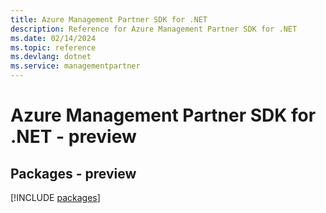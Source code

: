 ```yaml
---
title: Azure Management Partner SDK for .NET
description: Reference for Azure Management Partner SDK for .NET
ms.date: 02/14/2024
ms.topic: reference
ms.devlang: dotnet
ms.service: managementpartner
---
```

# Azure Management Partner SDK for .NET - preview
## Packages - preview
[!INCLUDE [packages](management-partner-index.md)]